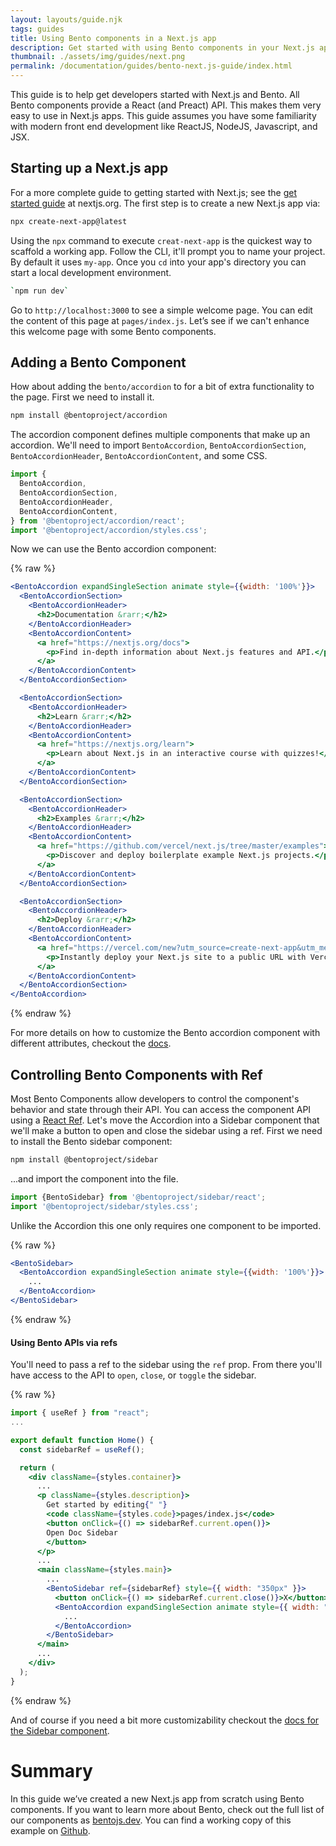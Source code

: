 ```yaml
---
layout: layouts/guide.njk
tags: guides
title: Using Bento components in a Next.js app
description: Get started with using Bento components in your Next.js app.
thumbnail: ./assets/img/guides/next.png
permalink: /documentation/guides/bento-next.js-guide/index.html
---
```


This guide is to help get developers started with Next.js and Bento. All Bento components provide a React (and Preact) API. This makes them very easy to use in Next.js apps. This guide assumes you have some familiarity with modern front end development like ReactJS, NodeJS, Javascript, and JSX.

## Starting up a Next.js app

For a more complete guide to getting started with Next.js; see the [get started guide](https://nextjs.org/docs/getting-started) at nextjs.org. The first step is to create a new Next.js app via:

```bash
npx create-next-app@latest
```

Using the `npx` command to execute `creat-next-app` is the quickest way to scaffold a working app. Follow the CLI, it'll prompt you to name your project. By default it uses `my-app`. Once you `cd` into your app's directory you can start a local development environment.

```bash
`npm run dev`
```

Go to `http://localhost:3000` to see a simple welcome page. You can edit the content of this page at `pages/index.js`. Let’s see if we can't enhance this welcome page with some Bento components.

## Adding a Bento Component

How about adding the `bento/accordion` to for a bit of extra functionality to the page. First we need to install it.

```bash
npm install @bentoproject/accordion
```

The accordion component defines multiple components that make up an accordion. We'll need to import `BentoAccordion`, `BentoAccordionSection`, `BentoAccordionHeader`, `BentoAccordionContent`, and some CSS.

```jsx
import {
  BentoAccordion,
  BentoAccordionSection,
  BentoAccordionHeader,
  BentoAccordionContent,
} from '@bentoproject/accordion/react';
import '@bentoproject/accordion/styles.css';
```

Now we can use the Bento accordion component:

{% raw %}

```jsx
<BentoAccordion expandSingleSection animate style={{width: '100%'}}>
  <BentoAccordionSection>
    <BentoAccordionHeader>
      <h2>Documentation &rarr;</h2>
    </BentoAccordionHeader>
    <BentoAccordionContent>
      <a href="https://nextjs.org/docs">
        <p>Find in-depth information about Next.js features and API.</p>
      </a>
    </BentoAccordionContent>
  </BentoAccordionSection>

  <BentoAccordionSection>
    <BentoAccordionHeader>
      <h2>Learn &rarr;</h2>
    </BentoAccordionHeader>
    <BentoAccordionContent>
      <a href="https://nextjs.org/learn">
        <p>Learn about Next.js in an interactive course with quizzes!</p>
      </a>
    </BentoAccordionContent>
  </BentoAccordionSection>

  <BentoAccordionSection>
    <BentoAccordionHeader>
      <h2>Examples &rarr;</h2>
    </BentoAccordionHeader>
    <BentoAccordionContent>
      <a href="https://github.com/vercel/next.js/tree/master/examples">
        <p>Discover and deploy boilerplate example Next.js projects.</p>
      </a>
    </BentoAccordionContent>
  </BentoAccordionSection>

  <BentoAccordionSection>
    <BentoAccordionHeader>
      <h2>Deploy &rarr;</h2>
    </BentoAccordionHeader>
    <BentoAccordionContent>
      <a href="https://vercel.com/new?utm_source=create-next-app&utm_medium=default-template&utm_campaign=create-next-app">
        <p>Instantly deploy your Next.js site to a public URL with Vercel.</p>
      </a>
    </BentoAccordionContent>
  </BentoAccordionSection>
</BentoAccordion>
```

{% endraw %}

For more details on how to customize the Bento accordion component with different attributes, checkout the [docs](https://bentojs.dev/en/components/bento-accordion/).

## Controlling Bento Components with Ref

Most Bento Components allow developers to control the component's behavior and state through their API. You can access the component API using a [React Ref](https://reactjs.org/docs/refs-and-the-dom.html). Let's move the Accordion into a Sidebar component that we'll make a button to open and close the sidebar using a ref. First we need to install the Bento sidebar component:

```bash
npm install @bentoproject/sidebar
```

...and import the component into the file.

```jsx
import {BentoSidebar} from '@bentoproject/sidebar/react';
import '@bentoproject/sidebar/styles.css';
```

Unlike the Accordion this one only requires one component to be imported.

{% raw %}

```jsx
<BentoSidebar>
  <BentoAccordion expandSingleSection animate style={{width: '100%'}}>
    ...
  </BentoAccordion>
</BentoSidebar>
```

{% endraw %}

#### Using Bento APIs via refs

You'll need to pass a ref to the sidebar using the `ref` prop. From there you'll have access to the API to `open`, `close`, or `toggle` the sidebar.

{% raw %}

```jsx
import { useRef } from "react";
...

export default function Home() {
  const sidebarRef = useRef();

  return (
    <div className={styles.container}>
      ...
      <p className={styles.description}>
        Get started by editing{" "}
        <code className={styles.code}>pages/index.js</code>
        <button onClick={() => sidebarRef.current.open()}>
        Open Doc Sidebar
        </button>
      </p>
      ...
      <main className={styles.main}>
        ...
        <BentoSidebar ref={sidebarRef} style={{ width: "350px" }}>
          <button onClick={() => sidebarRef.current.close()}>X</button>
          <BentoAccordion expandSingleSection animate style={{ width: "100%" }}>
            ...
          </BentoAccordion>
        </BentoSidebar>
      </main>
      ...
    </div>
  );
}
```

{% endraw %}

And of course if you need a bit more customizability checkout the [docs for the Sidebar component](https://bentojs.dev/en/components/bento-sidebar/).

# Summary

In this guide we’ve created a new Next.js app from scratch using Bento components. If you want to learn more about Bento, check out the full list of our components as [bentojs.dev](https://bentojs.dev). You can find a working copy of this example on [Github](https://github.com/ampproject/bentojs.dev/tree/main/examples/getting-started-with-NextJS-and-Bento).
